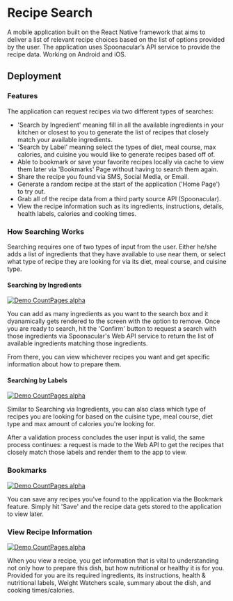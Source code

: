 # Recipe Search
A mobile application built on the React Native framework that aims to deliver a list of relevant recipe choices based on the list of options provided by the user. The application uses Spoonacular’s API service to provide the recipe data.
Working on Android and iOS.

## Deployment
### Features
The application can request recipes via two different types of searches:

- 'Search by Ingredient' meaning fill in all the available ingredients in your kitchen or closest to you to generate the list of recipes that closely match your available ingredients.
- 'Search by Label' meaning select the types of diet, meal course, max calories, and cuisine you would like to generate recipes based off of.
- Able to bookmark or save your favorite recipes locally via cache to view them later via 'Bookmarks' Page without having to search them again.
- Share the recipe you found via SMS, Social Media, or Email.
- Generate a random recipe at the start of the application ('Home Page') to try out.
- Grab all of the recipe data from a third party source API (Spoonacular).
- View the recipe information such as its ingredients, instructions, details, health labels, calories and cooking times.

### How Searching Works
Searching requires one of two types of input from the user. Either he/she adds a list of ingredients that they have available to use near them, or select what type of recipe they are looking for via its diet, meal course, and cuisine type. 

#### Searching by Ingredients
 
[![Demo CountPages alpha](https://j.gifs.com/NLo1Yz.gif)](https://youtu.be/aVkN6Nw1okM)

You can add as many ingredients as you want to the search box and it dyanamically gets rendered to the screen with the option to remove. Once you are ready to search, hit the 'Confirm' button to request a search with those ingredients via Spoonacular's Web API service to return the list of available ingredients matching those ingredients. 

From there, you can view whichever recipes you want and get specific information about how to prepare them.

#### Searching by Labels

[![Demo CountPages alpha](https://j.gifs.com/zvglnr.gif)](https://youtu.be/Ygp5FMV4iWM)

Similar to Searching via Ingredients, you can also class which type of recipes you are looking for based on the cuisine type, meal course, diet type and max amount of calories you're looking for. 

After a validation process concludes the user input is valid, the same process continues: a request is made to the Web API to get the recipes that closely match those labels and render them to the app to view.

### Bookmarks

[![Demo CountPages alpha](https://j.gifs.com/JykXED.gif)](https://youtu.be/Rf3ZF6p3mo8)

You can save any recipes you've found to the application via the Bookmark feature. Simply hit 'Save' and the recipe data gets stored to the application to view later.

### View Recipe Information

[![Demo CountPages alpha](https://j.gifs.com/jZWJAz.gif)](https://youtu.be/aVkN6Nw1okM)

When you view a recipe, you get information that is vital to understanding not only how to prepare this dish, but how nutritional or healthy it is for you. Provided for you are its required ingredients, its instructions, health & nutritional labels, Weight Watchers scale, summary about the dish, and cooking times/calories.
